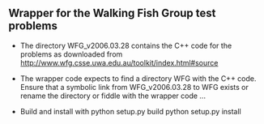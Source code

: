 
Wrapper for the Walking Fish Group test problems
------------------------------------------------

* The directory  WFG_v2006.03.28 contains the C++ code for the problems as
  downloaded from http://www.wfg.csse.uwa.edu.au/toolkit/index.html#source

* The wrapper code expects to find a directory WFG with the C++ code.
  Ensure that a symbolic link from WFG_v2006.03.28 to WFG exists or rename
  the directory or fiddle with the wrapper code ...

* Build and install with 
  python setup.py build
  python setup.py install


